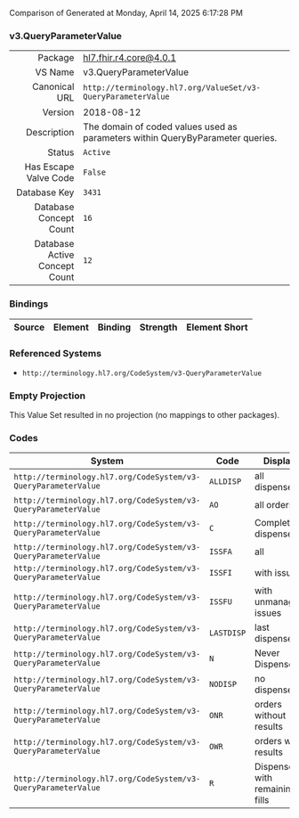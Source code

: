 Comparison of 
Generated at Monday, April 14, 2025 6:17:28 PM

### v3.QueryParameterValue

|      |     |
| ---: | --- |
| Package | hl7.fhir.r4.core@4.0.1 |
| VS Name | v3.QueryParameterValue |
| Canonical URL | `http://terminology.hl7.org/ValueSet/v3-QueryParameterValue` |
| Version | 2018-08-12 |
| Description | The domain of coded values used as parameters within QueryByParameter queries. |
| Status | `Active` |
| Has Escape Valve Code | `False` |
| Database Key | `3431` |
| Database Concept Count | `16` |
| Database Active Concept Count | `12` |
### Bindings

| Source | Element | Binding | Strength | Element Short |
| ------ | ------- | ------- | -------- | ------------- |

### Referenced Systems

* `http://terminology.hl7.org/CodeSystem/v3-QueryParameterValue`
### Empty Projection

This Value Set resulted in no projection (no mappings to other packages).

### Codes

| System | Code | Display |
| ------ | ---- | ------- |
| `http://terminology.hl7.org/CodeSystem/v3-QueryParameterValue` | `ALLDISP` | all dispenses |
| `http://terminology.hl7.org/CodeSystem/v3-QueryParameterValue` | `AO` | all orders |
| `http://terminology.hl7.org/CodeSystem/v3-QueryParameterValue` | `C` | Completely dispensed |
| `http://terminology.hl7.org/CodeSystem/v3-QueryParameterValue` | `ISSFA` | all |
| `http://terminology.hl7.org/CodeSystem/v3-QueryParameterValue` | `ISSFI` | with issues |
| `http://terminology.hl7.org/CodeSystem/v3-QueryParameterValue` | `ISSFU` | with unmanaged issues |
| `http://terminology.hl7.org/CodeSystem/v3-QueryParameterValue` | `LASTDISP` | last dispense |
| `http://terminology.hl7.org/CodeSystem/v3-QueryParameterValue` | `N` | Never Dispensed |
| `http://terminology.hl7.org/CodeSystem/v3-QueryParameterValue` | `NODISP` | no dispense |
| `http://terminology.hl7.org/CodeSystem/v3-QueryParameterValue` | `ONR` | orders without results |
| `http://terminology.hl7.org/CodeSystem/v3-QueryParameterValue` | `OWR` | orders with results |
| `http://terminology.hl7.org/CodeSystem/v3-QueryParameterValue` | `R` | Dispensed with remaining fills |
